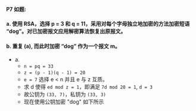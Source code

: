 #### P7 如题:
#### a. 使用 RSA，选择 p = 3 和 q = 11，采用对每个字母独立地加密的方法加密短语 “dog”。对已加密报文应用解密算法恢复出原报文。
#### b. 重复 (a), 而此时加密 “dog” 作为一个报文 m。

   * a.
      * `n = pq = 33`
      * `z = (p - 1)(q - 1) = 20`
      * `e = 7`  选择 e < n 并且 e 与 z 互质。
      * 求 d 使得 `ed mod z = 1`，即满足 `7d mod 20 = 1`, `d = 3`
      * 故公钥为 `(33, 7)`，私钥为 `(33, 3)`
      * 现在使用公钥加密 "dog" 如下所示
       